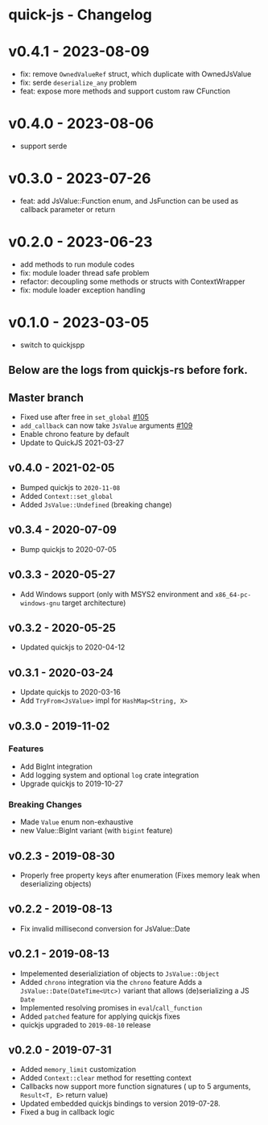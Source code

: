 # quick-js - Changelog

# v0.4.1 - 2023-08-09

* fix: remove `OwnedValueRef` struct, which duplicate with OwnedJsValue
* fix: serde `deserialize_any` problem
* feat: expose more methods and support custom raw CFunction

# v0.4.0 - 2023-08-06

* support serde

# v0.3.0 - 2023-07-26

* feat: add JsValue::Function enum, and JsFunction can be used as callback parameter or return

# v0.2.0 - 2023-06-23

* add methods to run module codes
* fix: module loader thread safe problem
* refactor: decoupling some methods or structs with ContextWrapper
* fix: module loader exception handling

# v0.1.0 - 2023-03-05

* switch to quickjspp

## Below are the logs from quickjs-rs before fork.

## Master branch

* Fixed use after free in `set_global` [#105](https://github.com/theduke/quickjs-rs/issues/105)
* `add_callback` can now take `JsValue` arguments [#109](https://github.com/theduke/quickjs-rs/issues/109)
* Enable chrono feature by default
* Update to QuickJS 2021-03-27

## v0.4.0 - 2021-02-05

* Bumped quickjs to `2020-11-08`
* Added `Context::set_global`
* Added `JsValue::Undefined` (breaking change)

## v0.3.4 - 2020-07-09

* Bump quickjs to 2020-07-05

## v0.3.3 - 2020-05-27

* Add Windows support
  (only with MSYS2 environment and `x86_64-pc-windows-gnu` target architecture)

## v0.3.2 - 2020-05-25

* Updated quickjs to 2020-04-12

## v0.3.1 - 2020-03-24

* Update quickjs to 2020-03-16
* Add `TryFrom<JsValue>` impl for `HashMap<String, X>`

## v0.3.0 - 2019-11-02

### Features

* Add BigInt integration 
* Add logging system and optional `log` crate integration
* Upgrade quickjs to 2019-10-27

### Breaking Changes

* Made `Value` enum non-exhaustive
* new Value::BigInt variant (with `bigint` feature)

## v0.2.3 - 2019-08-30

* Properly free property keys after enumeration
    (Fixes memory leak when deserializing objects)

## v0.2.2 - 2019-08-13

* Fix invalid millisecond conversion for JsValue::Date

## v0.2.1 - 2019-08-13

* Impelemented deserializiation of objects to `JsValue::Object`
* Added `chrono` integration via the `chrono` feature
  Adds a `JsValue::Date(DateTime<Utc>)` variant that allows (de)serializing
  a JS `Date`
* Implemented resolving promises in `eval`/`call_function`
* Added `patched` feature for applying quickjs fixes
* quickjs upgraded to `2019-08-10` release

## v0.2.0 - 2019-07-31

* Added `memory_limit` customization
* Added `Context::clear` method for resetting context
* Callbacks now support more function signatures
    ( up to 5 arguments, `Result<T, E>` return value)
* Updated embedded quickjs bindings to version 2019-07-28.
* Fixed a bug in callback logic


